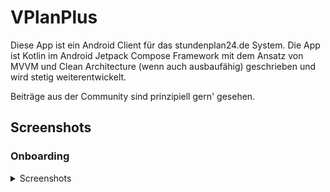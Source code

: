 # VPlanPlus

Diese App ist ein Android Client für das stundenplan24.de System.
Die App ist Kotlin im Android Jetpack Compose Framework mit dem Ansatz von MVVM und Clean Architecture (wenn auch ausbaufähig) geschrieben und wird stetig weiterentwickelt.

Beiträge aus der Community sind prinzipiell gern' gesehen.

## Screenshots

### Onboarding
<details>
<summary>Screenshots</summary>
  
![Screenshot_1698859329](https://github.com/Julius-Babies/VPlanPlus/assets/66371497/de63b5e9-37e5-4923-bf4d-443202a537ba)
![Screenshot_1698859372](https://github.com/Julius-Babies/VPlanPlus/assets/66371497/eedef209-8faf-4583-ad8b-801ac4e95a24)
![Screenshot_1698859399](https://github.com/Julius-Babies/VPlanPlus/assets/66371497/d5c17573-373f-4e53-b959-3b33dd485007)
![Screenshot_1698859415](https://github.com/Julius-Babies/VPlanPlus/assets/66371497/552555e9-177f-4ae2-a5c8-d6b6635d12eb)
![Screenshot_1698859432](https://github.com/Julius-Babies/VPlanPlus/assets/66371497/d7afb390-5ec5-4f6f-923a-0f56e73a1f4d)

</details>

